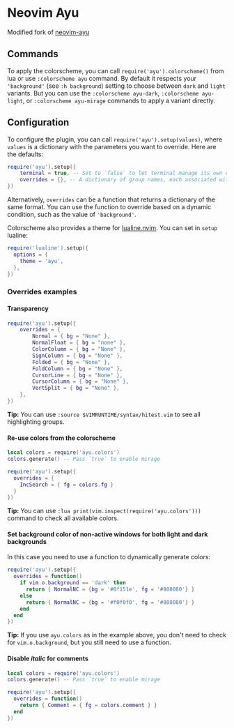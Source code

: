 # Neovim Ayu

Modified fork of [neovim-ayu](https://github.com/Shatur/neovim-ayu)

## Commands

To apply the colorscheme, you can call `require('ayu').colorscheme()` from lua or use `:colorscheme ayu` command. By default it respects your `'background'` (see `:h background`) setting to choose between `dark` and `light` variants. But you can use the `:colorscheme ayu-dark`, `:colorscheme ayu-light`, or `:colorscheme ayu-mirage` commands to apply a variant directly.

## Configuration

To configure the plugin, you can call `require('ayu').setup(values)`, where `values` is a dictionary with the parameters you want to override. Here are the defaults:

```lua
require('ayu').setup({
    terminal = true, -- Set to `false` to let terminal manage its own colors.
    overrides = {}, -- A dictionary of group names, each associated with a dictionary of parameters (`bg`, `fg`, `sp` and `style`) and colors in hex.
})
```

Alternatively, `overrides` can be a function that returns a dictionary of the same format. You can use the function to override based on a dynamic condition, such as the value of `'background'`.

Colorscheme also provides a theme for [lualine.nvim](https://github.com/nvim-lualine/lualine.nvim). You can set in `setup` lualine:

```lua
require('lualine').setup({
  options = {
    theme = 'ayu',
  },
})
```

### Overrides examples

#### Transparency

```lua
require('ayu').setup({
    overrides = {
        Normal = { bg = "None" },
        NormalFloat = { bg = "none" },
        ColorColumn = { bg = "None" },
        SignColumn = { bg = "None" },
        Folded = { bg = "None" },
        FoldColumn = { bg = "None" },
        CursorLine = { bg = "None" },
        CursorColumn = { bg = "None" },
        VertSplit = { bg = "None" },
    },
})
```

**Tip:** You can use `:source $VIMRUNTIME/syntax/hitest.vim` to see all highlighting groups.

#### Re-use colors from the colorscheme

```lua
local colors = require('ayu.colors')
colors.generate() -- Pass `true` to enable mirage

require('ayu').setup({
  overrides = {
    IncSearch = { fg = colors.fg }
  }
})
```

**Tip:** You can use `:lua print(vim.inspect(require('ayu.colors')))` command to check all available colors.

#### Set background color of non-active windows for both light and dark backgrounds

In this case you need to use a function to dynamically generate colors:

```lua
require('ayu').setup({
  overrides = function()
    if vim.o.background == 'dark' then
      return { NormalNC = {bg = '#0f151e', fg = '#808080'} }
    else
      return { NormalNC = {bg = '#f0f0f0', fg = '#808080'} }
    end
  end
})
```

**Tip:** If you use `ayu.colors` as in the example above, you don't need to check for `vim.o.background`, but you still need to use a function.

#### Disable _italic_ for comments

```lua
local colors = require('ayu.colors')
colors.generate() -- Pass `true` to enable mirage

require('ayu').setup({
  overrides = function()
    return { Comment = { fg = colors.comment } }
  end
})
```
